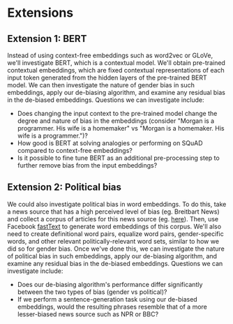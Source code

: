 # Extensions

## Extension 1: BERT
Instead of using context-free embeddings such as word2vec or GLoVe, we'll investigate BERT, which is a contextual model. We'll obtain pre-trained contextual embeddings, which are fixed contextual representations of each input token generated from the hidden layers of the pre-trained BERT model. We can then investigate the nature of gender bias in such embeddings, apply our de-biasing algorithm, and examine any residual bias in the de-biased embeddings. Questions we can investigate include:
- Does changing the input context to the pre-trained model change the degree and nature of bias in the embeddings (consider "Morgan is a programmer. His wife is a homemaker" vs "Morgan is a homemaker. His wife is a programmer.")?
- How good is BERT at solving analogies or performing on SQuAD compared to context-free embeddings?
- Is it possible to fine tune BERT as an additional pre-processing step to further remove bias from the input embeddings?

## Extension 2: Political bias
We could also investigate political bias in word embeddings. To do this, take a news source that has a high perceived level of bias (eg. Breitbart News) and collect a corpus of articles for this news source (eg. [here](https://www.kaggle.com/snapcrack/all-the-news)). Then, use Facebook [fastText](https://fasttext.cc/docs/en/unsupervised-tutorial.html) to generate word embeddings of this corpus. We'll also need to create definitional word pairs, equalize word pairs, gender-specific words, and other relevant politically-relevant word sets, similar to how we did so for gender bias. Once we've done this, we can investigate the nature of political bias in such embeddings, apply our de-biasing algorithm, and examine any residual bias in the de-biased embeddings. Questions we can investigate include:
- Does our de-biasing algorithm's performance differ significantly between the two types of bias (gender vs political)?
- If we perform a sentence-generation task using our de-biased embeddings, would the resulting phrases resemble that of a more lesser-biased news source such as NPR or BBC?
